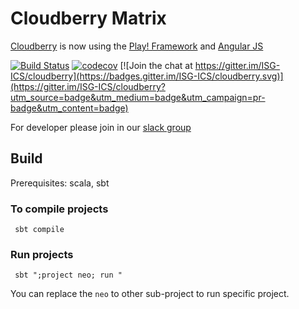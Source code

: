 # Cloudberry Matrix 


[Cloudberry](http://cloudberry.ics.uci.edu) is now using the [Play! Framework](https://www.playframework.com/) and [Angular JS](https://angular.io/)

[![Build Status](https://travis-ci.org/ISG-ICS/cloudberry.svg?branch=master)](https://travis-ci.org/ISG-ICS/cloudberry)
[![codecov](https://codecov.io/gh/ISG-ICS/cloudberry/branch/master/graph/badge.svg)](https://codecov.io/gh/ISG-ICS/cloudberry)
[![Join the chat at https://gitter.im/ISG-ICS/cloudberry](https://badges.gitter.im/ISG-ICS/cloudberry.svg)](https://gitter.im/ISG-ICS/cloudberry?utm_source=badge&utm_medium=badge&utm_campaign=pr-badge&utm_content=badge)

For developer please join in our [slack group](https://cloudberry-uci.slack.com/)

## Build

Prerequisites: scala, sbt

### To compile projects
```
 sbt compile
```

### Run projects
```
 sbt ";project neo; run "
```

You can replace the `neo` to other sub-project to run specific project.
